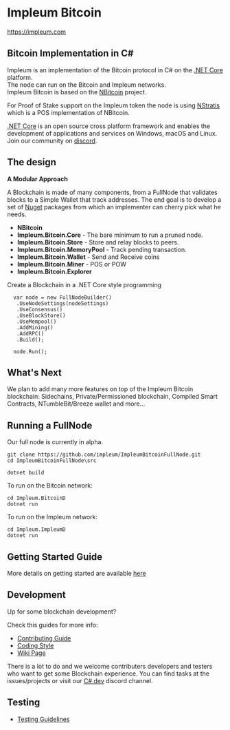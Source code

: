 
Impleum Bitcoin
===============

https://impleum.com

Bitcoin Implementation in C#
----------------------------

Impleum is an implementation of the Bitcoin protocol in C# on the [.NET Core](https://dotnet.github.io/) platform.  
The node can run on the Bitcoin and Impleum networks.  
Impleum Bitcoin is based on the [NBitcoin](https://github.com/MetacoSA/NBitcoin) project.  

For Proof of Stake support on the Impleum token the node is using [NStratis](https://github.com/stratisproject/NStratis) which is a POS implementation of NBitcoin.  

[.NET Core](https://dotnet.github.io/) is an open source cross platform framework and enables the development of applications and services on Windows, macOS and Linux.  
Join our community on [discord](https://discord.gg/AyV8Ssa).  

The design
----------

**A Modular Approach**

A Blockchain is made of many components, from a FullNode that validates blocks to a Simple Wallet that track addresses.
The end goal is to develop a set of [Nuget](https://en.wikipedia.org/wiki/NuGet) packages from which an implementer can cherry pick what he needs.

* **NBitcoin**
* **Impleum.Bitcoin.Core**  - The bare minimum to run a pruned node.
* **Impleum.Bitcoin.Store** - Store and relay blocks to peers.
* **Impleum.Bitcoin.MemoryPool** - Track pending transaction.
* **Impleum.Bitcoin.Wallet** - Send and Receive coins
* **Impleum.Bitcoin.Miner** - POS or POW
* **Impleum.Bitcoin.Explorer**


Create a Blockchain in a .NET Core style programming
```
  var node = new FullNodeBuilder()
   .UseNodeSettings(nodeSettings)
   .UseConsensus()
   .UseBlockStore()
   .UseMempool()
   .AddMining()
   .AddRPC()
   .Build();

  node.Run();
```

What's Next
----------

We plan to add many more features on top of the Impleum Bitcoin blockchain:
Sidechains, Private/Permissioned blockchain, Compiled Smart Contracts, NTumbleBit/Breeze wallet and more...

Running a FullNode
------------------

Our full node is currently in alpha.  

```
git clone https://github.com/impleum/ImpleumBitcoinFullNode.git  
cd ImpleumBitcoinFullNode\src

dotnet build

```

To run on the Bitcoin network:
```
cd Impleum.BitcoinD
dotnet run
```  

To run on the Impleum network:
```
cd Impleum.ImpleumD
dotnet run
```  

Getting Started Guide
-----------
More details on getting started are available [here](https://github.com/impleum/ImpleumBitcoinFullNode/blob/master/Documentation/getting-started.md)

Development
-----------
Up for some blockchain development?

Check this guides for more info:
* [Contributing Guide](Documentation/contributing.md)
* [Coding Style](Documentation/coding-style.md)
* [Wiki Page](https://stratisplatform.atlassian.net/wiki/spaces/WIKI/overview)

There is a lot to do and we welcome contributers developers and testers who want to get some Blockchain experience.
You can find tasks at the issues/projects or visit our [C# dev](https://discord.gg/AyV8Ssa) discord channel.

Testing
-------
* [Testing Guidelines](Documentation/testing-guidelines.md)
